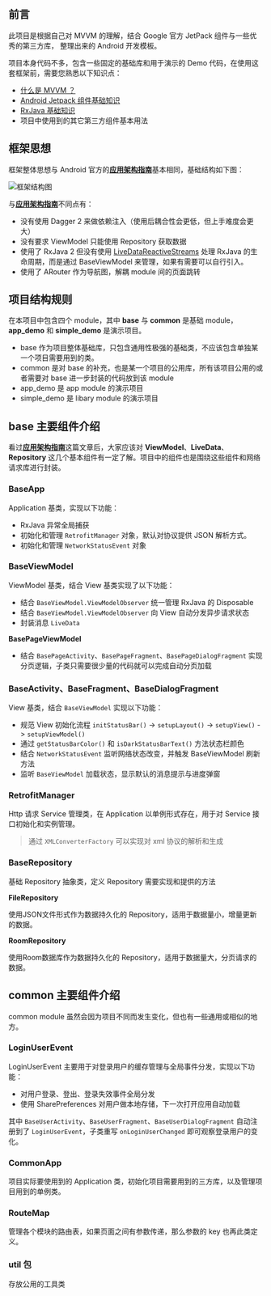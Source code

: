 ## 前言

此项目是根据自己对 MVVM 的理解，结合 Google 官方 JetPack 组件与一些优秀的第三方库，
整理出来的 Android 开发模板。

项目本身代码不多，包含一些固定的基础库和用于演示的 Demo 代码，在使用这套框架前，需要您熟悉以下知识点：

* [什么是 MVVM ？](https://baike.baidu.com/item/MVVM/96310?fr=aladdin)
* [Android Jetpack 组件基础知识](https://developer.android.google.cn/jetpack)
* [RxJava 基础知识](https://github.com/ReactiveX/RxJava)
* 项目中使用到的其它第三方组件基本用法

## 框架思想

框架整体思想与 Android 官方的[**应用架构指南**](https://developer.android.google.cn/jetpack/docs/guide)基本相同，基础结构如下图：

![框架结构图](https://developer.android.google.cn/topic/libraries/architecture/images/final-architecture.png)

与[**应用架构指南**](https://developer.android.google.cn/jetpack/docs/guide)不同点有：

* 没有使用 Dagger 2 来做依赖注入（使用后耦合性会更低，但上手难度会更大）
* 没有要求 ViewModel 只能使用 Repository 获取数据
* 使用了 RxJava 2 但没有使用 [LiveDataReactiveStreams](https://developer.android.google.cn/reference/android/arch/lifecycle/LiveDataReactiveStreams)
处理 RxJava 的生命周期，而是通过 BaseViewModel 来管理，如果有需要可以自行引入。
* 使用了 ARouter 作为导航图，解耦 module 间的页面跳转

## 项目结构规则

在本项目中包含四个 module，其中 **base** 与 **common** 是基础 module，**app_demo**
和 **simple_demo** 是演示项目。

* base 作为项目整体基础库，只包含通用性极强的基础类，不应该包含单独某一个项目需要用到的类。
* common 是对 base 的补充，也是某一个项目的公用库，所有该项目公用的或者需要对 base 进一步封装的代码放到该 module
* app_demo 是 app module 的演示项目
* simple_demo 是 libary module 的演示项目

## base 主要组件介绍

看过[**应用架构指南**](https://developer.android.google.cn/jetpack/docs/guide)这篇文章后，大家应该对
**ViewModel**、**LiveData**、**Repository** 这几个基本组件有一定了解。项目中的组件也是围绕这些组件和网络请求库进行封装。

### BaseApp

Application 基类，实现以下功能：

* RxJava 异常全局捕获
* 初始化和管理 `RetrofitManager` 对象，默认对协议提供 JSON 解析方式。
* 初始化和管理 `NetworkStatusEvent` 对象

### BaseViewModel

ViewModel 基类，结合 View 基类实现了以下功能：

* 结合 `BaseViewModel.ViewModelObserver` 统一管理 RxJava 的 Disposable
* 结合 `BaseViewModel.ViewModelObserver` 向 View 自动分发异步请求状态
* 封装消息 `LiveData`

**BasePageViewModel**

* 结合 `BasePageActivity`、`BasePageFragment`、`BasePageDialogFragment` 实现分页逻辑，子类只需要很少量的代码就可以完成自动分页加载

### BaseActivity、BaseFragment、BaseDialogFragment

View 基类，结合 `BaseViewModel` 实现以下功能：

* 规范 View 初始化流程 `initStatusBar()` -> `setupLayout()` -> `setupView()` -> `setupViewModel()`
* 通过 `getStatusBarColor()` 和 `isDarkStatusBarText()` 方法状态栏颜色
* 结合 `NetworkStatusEvent` 监听网络状态改变，并触发 BaseViewModel 刷新方法
* 监听 `BaseViewModel` 加载状态，显示默认的消息提示与进度弹窗

### RetrofitManager

Http 请求 Service 管理类，在 Application 以单例形式存在，用于对 Service 接口初始化和实例管理。

> 通过 `XMLConverterFactory` 可以实现对 xml 协议的解析和生成

### BaseRepository

基础 Repository 抽象类，定义 Repository 需要实现和提供的方法

**FileRepository**

使用JSON文件形式作为数据持久化的 Repository，适用于数据量小，增量更新的数据。

**RoomRepository**

使用Room数据库作为数据持久化的 Repository，适用于数据量大，分页请求的数据。

## common 主要组件介绍

common module 虽然会因为项目不同而发生变化，但也有一些通用或相似的地方。

### LoginUserEvent

LoginUserEvent 主要用于对登录用户的缓存管理与全局事件分发，实现以下功能：

* 对用户登录、登出、登录失效事件全局分发
* 使用 SharePreferences 对用户做本地存储，下一次打开应用自动加载

其中 `BaseUserActivity`、`BaseUserFragment`、`BaseUserDialogFragment` 自动注册到了 `LoginUserEvent`，子类重写 `onLoginUserChanged` 即可观察登录用户的变化。

### CommonApp

项目实际要使用到的 Application 类，初始化项目需要用到的三方库，以及管理项目用到的单例类。

### RouteMap

管理各个模块的路由表，如果页面之间有参数传递，那么参数的 key 也再此类定义。

### util 包

存放公用的工具类

